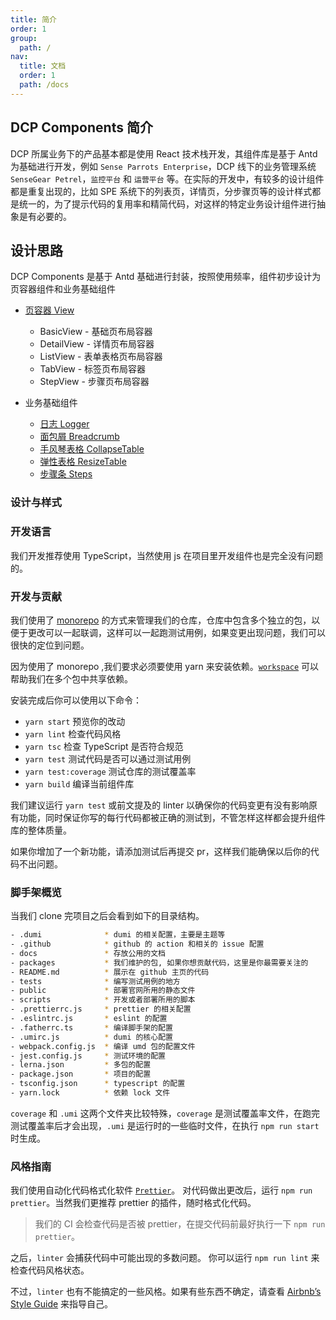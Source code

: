 ```yaml
---
title: 简介
order: 1
group:
  path: /
nav:
  title: 文档
  order: 1
  path: /docs
---
```


## DCP Components 简介

DCP 所属业务下的产品基本都是使用 React 技术栈开发，其组件库是基于 Antd 为基础进行开发，例如 `Sense Parrots Enterprise`，DCP 线下的业务管理系统 `SenseGear Petrel`，`监控平台` 和 `运营平台` 等。在实际的开发中，有较多的设计组件都是重复出现的，比如 SPE 系统下的列表页，详情页，分步骤页等的设计样式都是统一的，为了提示代码的复用率和精简代码，对这样的特定业务设计组件进行抽象是有必要的。

## 设计思路

DCP Components 是基于 Antd 基础进行封装，按照使用频率，组件初步设计为页容器组件和业务基础组件

- [页容器 View](/spe/components/view)

  - BasicView - 基础页布局容器
  - DetailView - 详情页布局容器
  - ListView - 表单表格页布局容器
  - TabView - 标签页布局容器
  - StepView - 步骤页布局容器

- 业务基础组件
  - [日志 Logger](/spe/components/logger)
  - [面包屑 Breadcrumb](/spe/components/breadcrumb)
  - [手风琴表格 CollapseTable](/spe/components/collapse-table)
  - [弹性表格 ResizeTable](/spe/components/resize-table)
  - [步骤条 Steps](/spe/components/steps)

### 设计与样式

### 开发语言

我们开发推荐使用 TypeScript，当然使用 js 在项目里开发组件也是完全没有问题的。

### 开发与贡献

我们使用了 [monorepo](https://danluu.com/monorepo/) 的方式来管理我们的仓库，仓库中包含多个独立的包，以便于更改可以一起联调，这样可以一起跑测试用例，如果变更出现问题，我们可以很快的定位到问题。

因为使用了 monorepo ,我们要求必须要使用 yarn 来安装依赖。[`workspace`](https://classic.yarnpkg.com/en/docs/workspaces#search) 可以帮助我们在多个包中共享依赖。

安装完成后你可以使用以下命令：

- `yarn start` 预览你的改动
- `yarn lint` 检查代码风格
- `yarn tsc` 检查 TypeScript 是否符合规范
- `yarn test` 测试代码是否可以通过测试用例
- `yarn test:coverage` 测试仓库的测试覆盖率
- `yarn build` 编译当前组件库

我们建议运行 `yarn test` 或前文提及的 linter 以确保你的代码变更有没有影响原有功能，同时保证你写的每行代码都被正确的测试到，不管怎样这样都会提升组件库的整体质量。

如果你增加了一个新功能，请添加测试后再提交 pr，这样我们能确保以后你的代码不出问题。

### 脚手架概览

当我们 clone 完项目之后会看到如下的目录结构。

```bash
- .dumi              * dumi 的相关配置，主要是主题等
- .github            * github 的 action 和相关的 issue 配置
- docs               * 存放公用的文档
- packages           * 我们维护的包, 如果你想贡献代码，这里是你最需要关注的
- README.md          * 展示在 github 主页的代码
- tests              * 编写测试用例的地方
- public             * 部署官网所用的静态文件
- scripts            * 开发或者部署所用的脚本
- .prettierrc.js     * prettier 的相关配置
- .eslintrc.js       * eslint 的配置
- .fatherrc.ts       * 编译脚手架的配置
- .umirc.js          * dumi 的核心配置
- webpack.config.js  * 编译 umd 包的配置文件
- jest.config.js     * 测试环境的配置
- lerna.json         * 多包的配置
- package.json       * 项目的配置
- tsconfig.json      * typescript 的配置
- yarn.lock          * 依赖 lock 文件
```

`coverage` 和 `.umi` 这两个文件夹比较特殊，`coverage` 是测试覆盖率文件，在跑完测试覆盖率后才会出现，`.umi` 是运行时的一些临时文件，在执行 `npm run start` 时生成。

### 风格指南

我们使用自动化代码格式化软件 [`Prettier`](https://prettier.io/)。 对代码做出更改后，运行 `npm run prettier`。当然我们更推荐 prettier 的插件，随时格式化代码。

> 我们的 CI 会检查代码是否被 prettier，在提交代码前最好执行一下 `npm run prettier`。

之后，`linter` 会捕获代码中可能出现的多数问题。 你可以运行 `npm run lint` 来检查代码风格状态。

不过，`linter` 也有不能搞定的一些风格。如果有些东西不确定，请查看 [Airbnb’s Style Guide](https://github.com/airbnb/javascript) 来指导自己。
